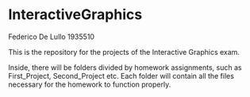 # InteractiveGraphics
Federico De Lullo 1935510

This is the repository for the projects of the Interactive Graphics exam.

Inside, there will be folders divided by homework assignments, such as First_Project, Second_Project etc. Each folder will contain all the files necessary for the homework to function properly.
